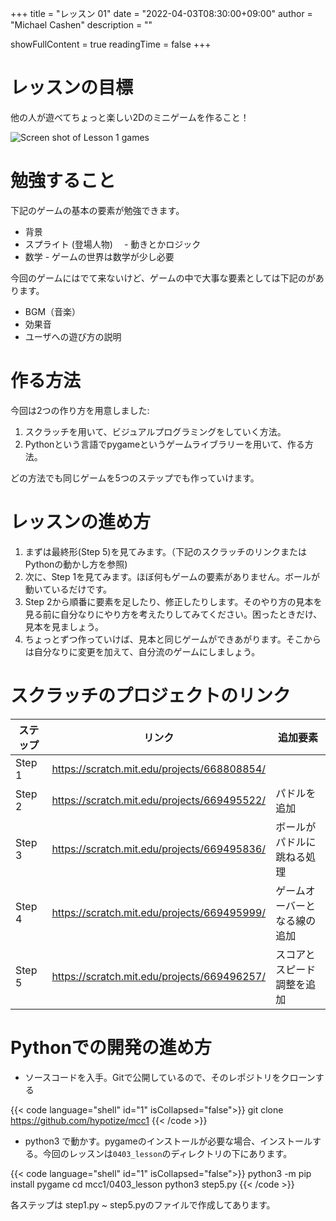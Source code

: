 +++
title = "レッスン 01"
date = "2022-04-03T08:30:00+09:00"
author = "Michael Cashen"
description = ""

showFullContent = true
readingTime = false
+++

# レッスンの目標
他の人が遊べてちょっと楽しい2Dのミニゲームを作ること！

![Screen shot of Lesson 1 games](/images/lesson1_ss.png)


# 勉強すること
下記のゲームの基本の要素が勉強できます。
* 背景
* スプライト (登場人物)　 - 動きとかロジック
* 数学 - ゲームの世界は数学が少し必要

今回のゲームにはでて来ないけど、ゲームの中で大事な要素としては下記のがあります。
* BGM（音楽）
* 効果音
* ユーザへの遊び方の説明

# 作る方法
今回は2つの作り方を用意しました:
1. スクラッチを用いて、ビジュアルプログラミングをしていく方法。
2. Pythonという言語でpygameというゲームライブラリーを用いて、作る方法。

どの方法でも同じゲームを5つのステップでも作っていけます。

# レッスンの進め方

1. まずは最終形(Step 5)を見てみます。（下記のスクラッチのリンクまたはPythonの動かし方を参照)
2. 次に、Step 1を見てみます。ほぼ何もゲームの要素がありません。ボールが動いているだけです。
3. Step 2から順番に要素を足したり、修正したりします。そのやり方の見本を見る前に自分なりにやり方を考えたりしてみてください。困ったときだけ、見本を見ましょう。
4. ちょっとずつ作っていけば、見本と同じゲームができあがります。そこからは自分なりに変更を加えて、自分流のゲームにしましょう。

# スクラッチのプロジェクトのリンク
|ステップ|リンク|追加要素|
|----|----|----|
|Step 1|https://scratch.mit.edu/projects/668808854/|
|Step 2|https://scratch.mit.edu/projects/669495522/|パドルを追加|
|Step 3|https://scratch.mit.edu/projects/669495836/|ボールがパドルに跳ねる処理|
|Step 4|https://scratch.mit.edu/projects/669495999/|ゲームオーバーとなる線の追加|
|Step 5|https://scratch.mit.edu/projects/669496257/|スコアとスピード調整を追加|

# Pythonでの開発の進め方

* ソースコードを入手。Gitで公開しているので、そのレポジトリをクローンする

{{< code language="shell" id="1" isCollapsed="false">}}
git clone https://github.com/hypotize/mcc1
{{< /code >}}

* python3 で動かす。pygameのインストールが必要な場合、インストールする。今回のレッスンは`0403_lesson`のディレクトリの下にあります。

{{< code language="shell" id="1" isCollapsed="false">}}
python3 -m pip install pygame
cd mcc1/0403_lesson
python3 step5.py
{{< /code >}}

各ステップは step1.py ~ step5.pyのファイルで作成してあります。


